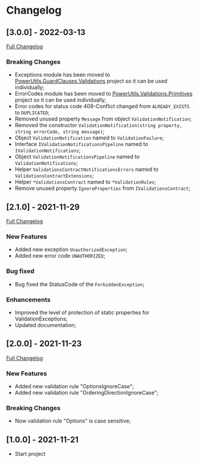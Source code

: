 # Changelog




## [3.0.0] - 2022-03-13
[Full Changelog](https://github.com/TechNobre/PowerUtils.Validations/compare/v2.1.0...v3.0.0)


### Breaking Changes
- Exceptions module has been moved to [PowerUtils.GuardClauses.Validations](https://github.com/TechNobre/PowerUtils.GuardClauses.Validations) project so it can be used individually;
- ErrorCodes module has been moved to [PowerUtils.Validations.Primitives](https://github.com/TechNobre/PowerUtils.Validations.Primitives) project so it can be used individually;
- Error codes for status code 409-Conflict changed from `ALREADY_EXISTS` to `DUPLICATED`;
- Removed unused property `Message` from object `ValidationNotification`;
- Removed the constructor `ValidationNotification(string property, string errorCode, string message)`;
- Object `ValidationNotification` named to `ValidationFailure`;
- Interface `IValidationNotificationsPipeline` named to `IValidationNotifications`;
- Object `ValidationNotificationsPipeline` named to `ValidationNotifications`;
- Helper `ValidationsContractNotificationsErrors` named to `ValidationsContractExtensions`;
- Helper `*ValidationsContract` named to `*ValidationRules`;
- Remove unused property `IgnoreProperties` from `IValidationsContract`;




## [2.1.0] - 2021-11-29
[Full Changelog](https://github.com/TechNobre/PowerUtils.Validations/compare/v2.0.0...v2.1.0)


### New Features
- Added new exception `UnauthorizedException`;
- Added new error code `UNAUTHORIZED`;


### Bug fixed
- Bug fixed the StatusCode of the `ForbiddenException`;


### Enhancements
- Improved the level of protection of static properties for ValidationExceptions;
- Updated documentation;




## [2.0.0] - 2021-11-23
[Full Changelog](https://github.com/TechNobre/PowerUtils.Validations/compare/v1.0.0...v2.0.0)


### New Features
- Added new validation rule "OptionsIgnoreCase";
- Added new validation rule "OrderingDirectionIgnoreCase";


### Breaking Changes
- Now validation rule "Options" is case sensitive;




## [1.0.0] - 2021-11-21

- Start project